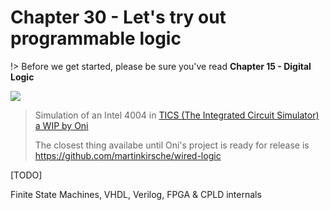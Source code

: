 # Chapter 30 - Let's try out programmable logic

!> Before we get started, please be sure you've read **Chapter 15 - Digital Logic**

![](http://pixeljoint.com/files/icons/full/4004_simu_part.gif)

>  Simulation of an Intel 4004 in [TICS (The Integrated Circuit Simulator) a WIP by Oni](http://onidev.fr/projet-tics.html)
>
> The closest thing availabe until Oni's project is ready for release is https://github.com/martinkirsche/wired-logic

[TODO]

Finite State Machines, VHDL, Verilog, FPGA & CPLD internals
